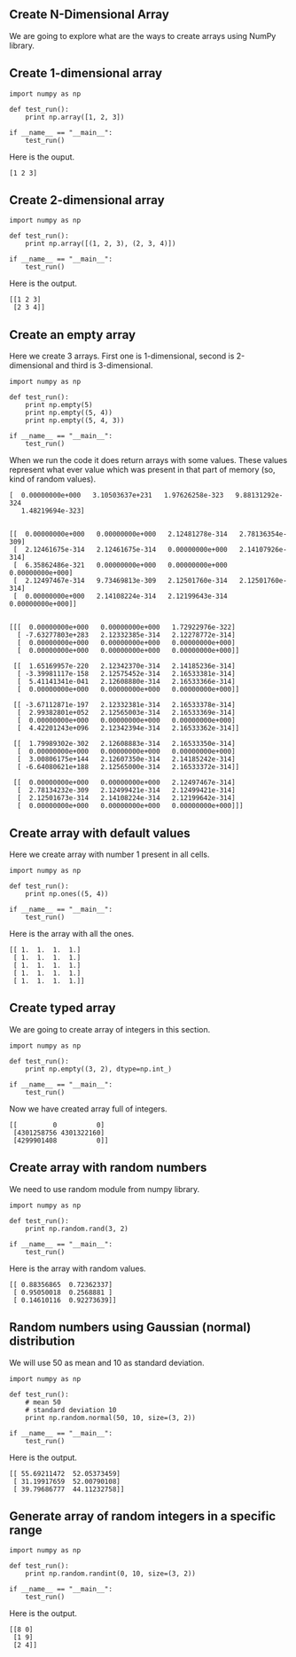 ## Create N-Dimensional Array

We are going to explore what are the ways to create arrays using NumPy library.

## Create 1-dimensional array

```
import numpy as np

def test_run():
    print np.array([1, 2, 3])

if __name__ == "__main__":
    test_run()
```

Here is the ouput.

```
[1 2 3]
```

## Create 2-dimensional array

```
import numpy as np

def test_run():
    print np.array([(1, 2, 3), (2, 3, 4)])

if __name__ == "__main__":
    test_run()
```

Here is the output.

```
[[1 2 3]
 [2 3 4]]
```

## Create an empty array

Here we create 3 arrays. First one is 1-dimensional, second is 2-dimensional and third is 3-dimensional.

```
import numpy as np

def test_run():
    print np.empty(5)
    print np.empty((5, 4))
    print np.empty((5, 4, 3))

if __name__ == "__main__":
    test_run()
```

When we run the code it does return arrays with some values. These values represent what ever value which was present in that part of memory \(so, kind of random values\).

```
[  0.00000000e+000   3.10503637e+231   1.97626258e-323   9.88131292e-324
   1.48219694e-323]


[[  0.00000000e+000   0.00000000e+000   2.12481278e-314   2.78136354e-309]
 [  2.12461675e-314   2.12461675e-314   0.00000000e+000   2.14107926e-314]
 [  6.35862486e-321   0.00000000e+000   0.00000000e+000   0.00000000e+000]
 [  2.12497467e-314   9.73469813e-309   2.12501760e-314   2.12501760e-314]
 [  0.00000000e+000   2.14108224e-314   2.12199643e-314   0.00000000e+000]]


[[[  0.00000000e+000   0.00000000e+000   1.72922976e-322]
  [ -7.63277803e+283   2.12332385e-314   2.12278772e-314]
  [  0.00000000e+000   0.00000000e+000   0.00000000e+000]
  [  0.00000000e+000   0.00000000e+000   0.00000000e+000]]

 [[  1.65169957e-220   2.12342370e-314   2.14185236e-314]
  [ -3.39981117e-158   2.12575452e-314   2.16533381e-314]
  [  5.41141341e-041   2.12608880e-314   2.16533366e-314]
  [  0.00000000e+000   0.00000000e+000   0.00000000e+000]]

 [[ -3.67112871e-197   2.12332381e-314   2.16533378e-314]
  [  2.99382801e+052   2.12565003e-314   2.16533369e-314]
  [  0.00000000e+000   0.00000000e+000   0.00000000e+000]
  [  4.42201243e+096   2.12342394e-314   2.16533362e-314]]

 [[  1.79989302e-302   2.12608883e-314   2.16533350e-314]
  [  0.00000000e+000   0.00000000e+000   0.00000000e+000]
  [  3.00806175e+144   2.12607350e-314   2.14185242e-314]
  [ -6.64080621e+188   2.12565000e-314   2.16533372e-314]]

 [[  0.00000000e+000   0.00000000e+000   2.12497467e-314]
  [  2.78134232e-309   2.12499421e-314   2.12499421e-314]
  [  2.12501673e-314   2.14108224e-314   2.12199642e-314]
  [  0.00000000e+000   0.00000000e+000   0.00000000e+000]]]
```

## Create array with default values

Here we create array with number 1 present in all cells.

```
import numpy as np

def test_run():
    print np.ones((5, 4))

if __name__ == "__main__":
    test_run()
```

Here is the array with all the ones.

```
[[ 1.  1.  1.  1.]
 [ 1.  1.  1.  1.]
 [ 1.  1.  1.  1.]
 [ 1.  1.  1.  1.]
 [ 1.  1.  1.  1.]]
```

## Create typed array

We are going to create array of integers in this section.

```
import numpy as np

def test_run():
    print np.empty((3, 2), dtype=np.int_)

if __name__ == "__main__":
    test_run()
```

Now we have created array full of integers.

```
[[         0          0]
 [4301258756 4301322160]
 [4299901408          0]]
```

## Create array with random numbers

We need to use random module from numpy library.

```
import numpy as np

def test_run():
    print np.random.rand(3, 2)

if __name__ == "__main__":
    test_run()
```

Here is the array with random values.

```
[[ 0.88356865  0.72362337]
 [ 0.95050018  0.2568881 ]
 [ 0.14610116  0.92273639]]
```

## Random numbers using Gaussian \(normal\) distribution

We will use 50 as mean and 10 as standard deviation. 

```
import numpy as np

def test_run():
    # mean 50
    # standard deviation 10
    print np.random.normal(50, 10, size=(3, 2))

if __name__ == "__main__":
    test_run()
```

Here is the output. 

```
[[ 55.69211472  52.05373459]
 [ 31.19917659  52.00790108]
 [ 39.79686777  44.11232758]]
```

## Generate array of random integers in a specific range

```
import numpy as np

def test_run():
    print np.random.randint(0, 10, size=(3, 2))

if __name__ == "__main__":
    test_run()
```

Here is the output. 

```
[[8 0]
 [1 9]
 [2 4]]
```



